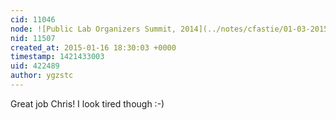 ```yaml
---
cid: 11046
node: ![Public Lab Organizers Summit, 2014](../notes/cfastie/01-03-2015/public-lab-organizers-summit-2014)
nid: 11507
created_at: 2015-01-16 18:30:03 +0000
timestamp: 1421433003
uid: 422489
author: ygzstc
---
```


Great job Chris! I look tired though :-)